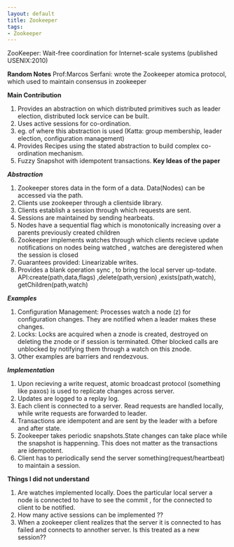 ```yaml
---
layout: default
title: Zookeeper
tags:
- Zookeeper
---
```


ZooKeeper: Wait-free coordination for Internet-scale systems
(published USENIX:2010)

**Random Notes**
Prof:Marcos Serfani: wrote the Zookeeper atomica protocol, which used to maintain consensus
in zookeeper


**Main Contribution**

1. Provides an abstraction on which distributed primitives such as leader election,
distributed lock service can be built.
2. Uses active sessions for co-ordination.
3. eg. of where this abstraction is used (Katta: group membership, leader election, 
configuration management)
4. Provides Recipes using the stated abstraction to build complex co-ordination mechanism.
5. Fuzzy Snapshot with idempotent transactions.
**Key Ideas of the paper**

***Abstraction***
1. Zookeeper stores data in the form of a data. Data(Nodes) can be accessed via the path.
2. Clients use zookeeper through a clientside library.
2. Clients establish a session through which requests are sent.
2. Sessions are maintained by sending hearbeats.
2. Nodes have a sequential flag which is monotonically increasing over a parents previously created children
3. Zookeeper implements watches through which clients recieve update notifications on nodes being watched
, watches are deregistered when the session is closed
4. Guarantees provided: Linearizable writes.
5. Provides a blank operation sync , to bring the local server up-todate.
API:create(path,data,flags) ,delete(path,version) ,exists(path,watch), getChildren(path,watch)


***Examples***

1. Configuration Management: Processes watch a node (z) for configuration changes. They are notified when a leader
makes these changes.
2. Locks: Locks are acquired when a znode is created, destroyed on deleting the znode or if session is terminated.
Other blocked calls are unblocked by notifying them through a watch on this znode.
3. Other examples are barriers and rendezvous.


***Implementation***


1. Upon recieving a write request, atomic broadcast protocol (something like paxos) is used to replicate
changes across server.
2. Updates are logged to a replay log.
3. Each client is connected to a server. Read requests are handled locally, while write requests are
forwarded to leader.
4. Transactions are idempotent and are sent by the leader with a before and after state.
5. Zookeeper takes periodic snapshots.State changes can take place while the snapshot is happenning.
This does not matter as the transactions are idempotent.
6. Client has to periodically send the server something(request/heartbeat) to maintain a session.

**Things I did not understand**
1. Are watches implemented locally. Does the particular local server a node is connected to have to see the commit 
, for the connected to client to be notified.
2. How many active sessions can be implemented ??
3. When a zookeeper client realizes that the server it is connected to has failed and connects to annother server.
Is this treated as a new session?? 